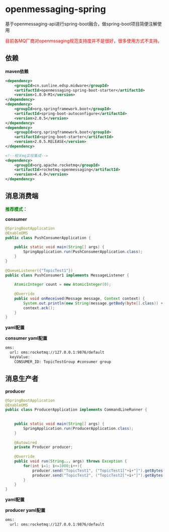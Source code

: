 # openmessaging-spring 
基于openmessaging-api进行spring-boot融合，做spring-boot项目简便注解使用

<font color=red>目前各MQ厂商对openmssaging规范支持度并不是很好，很多使用方式不支持。</font>

## 依赖

<strong>maven依赖</strong>
```xml
<dependency>
    <groupId>cn.sunline.edsp.midware</groupId>
    <artifactId>openmessaging-spring-boot-starter</artifactId>
    <version>1.0.0-M1</version>
</dependency>
<dependency>
    <groupId>org.springframework.boot</groupId>
    <artifactId>spring-boot-autoconfigure</artifactId>
    <version>2.0.5</version>
</dependency>
<dependency>
    <groupId>org.springframework.boot</groupId>
    <artifactId>spring-boot-starter</artifactId>
    <version>2.0.5.RELEASE</version>
</dependency>
 
<!--相关mq实现集成-->
<dependency>
    <groupId>org.apache.rocketmq</groupId>
    <artifactId>rocketmq-openmessaging</artifactId>
    <version>4.4.0</version>
</dependency>
```

## 消息消费端

<strong><font color=green>推荐模式：</font>

consumer</strong>
```java
@SpringBootApplication
@EnableOMS
public class PushConsumerApplication {
 
    public static void main(String[] args) {
        SpringApplication.run(PushConsumerApplication.class);
    }
}
 
@QueueListener({"TopicTest1"})
public class PushConsumer1 implements MessageListener {
 
    AtomicInteger count = new AtomicInteger(0);
 
    @Override
    public void onReceived(Message message, Context context) {
        System.out.println(new String(message.getBody(byte[].class)) + "," + count.incrementAndGet());
        context.ack();
    }
}
```

<strong>yaml配置

consumer yaml配置</strong>
```xml
oms:
  url: oms:rocketmq://127.0.0.1:9876/default
  keyValue:
    CONSUMER_ID: TopicTestGroup #consumer group
```

## 消息生产者

<strong>producer</strong>
```java
@SpringBootApplication
@EnableOMS
public class ProducerApplication implements CommandLineRunner {
 
 
    public static void main(String[] args) {
        SpringApplication.run(ProducerApplication.class);
    }
 
    @Autowired
    private Producer producer;
 
    @Override
    public void run(String... args) throws Exception {
        for(int i=1; i<=1000;i++){
            producer.send("TopicTest1", ("TopicTest1["+i+"]").getBytes());
            producer.send("TopicTest2", ("TopicTest2["+i+"]").getBytes());
        }
    }
}
```

<strong>yaml配置

producer yaml配置</strong>
```xml
oms:
  url: oms:rocketmq://127.0.0.1:9876/default
```